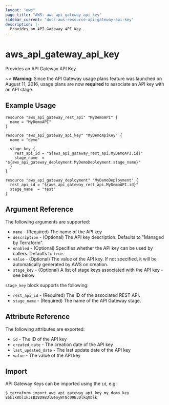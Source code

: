 ```yaml
---
layout: "aws"
page_title: "AWS: aws_api_gateway_api_key"
sidebar_current: "docs-aws-resource-api-gateway-api-key"
description: |-
  Provides an API Gateway API Key.
---
```


# aws_api_gateway_api_key

Provides an API Gateway API Key.

~> **Warning:** Since the API Gateway usage plans feature was launched on August 11, 2016, usage plans are now **required** to associate an API key with an API stage.

## Example Usage

```hcl
resource "aws_api_gateway_rest_api" "MyDemoAPI" {
  name = "MyDemoAPI"
}

resource "aws_api_gateway_api_key" "MyDemoApiKey" {
  name = "demo"

  stage_key {
    rest_api_id = "${aws_api_gateway_rest_api.MyDemoAPI.id}"
    stage_name  = "${aws_api_gateway_deployment.MyDemoDeployment.stage_name}"
  }
}

resource "aws_api_gateway_deployment" "MyDemoDeployment" {
  rest_api_id = "${aws_api_gateway_rest_api.MyDemoAPI.id}"
  stage_name  = "test"
}
```

## Argument Reference

The following arguments are supported:

* `name` - (Required) The name of the API key
* `description` - (Optional) The API key description. Defaults to "Managed by Terraform".
* `enabled` - (Optional) Specifies whether the API key can be used by callers. Defaults to `true`.
* `value` - (Optional) The value of the API key. If not specified, it will be automatically generated by AWS on creation.
* `stage_key` - (Optional) A list of stage keys associated with the API key - see below

`stage_key` block supports the following:

* `rest_api_id` - (Required) The ID of the associated REST API.
* `stage_name` - (Required) The name of the API Gateway stage.

## Attribute Reference

The following attributes are exported:

* `id` - The ID of the API key
* `created_date` - The creation date of the API key
* `last_updated_date` - The last update date of the API key
* `value` - The value of the API key


## Import

API Gateway Keys can be imported using the `id`, e.g.

```
$ terraform import aws_api_gateway_api_key.my_demo_key 8bklk8bl1k3sB38D9B3l0enyWT8c09B30lkq0blk
```

